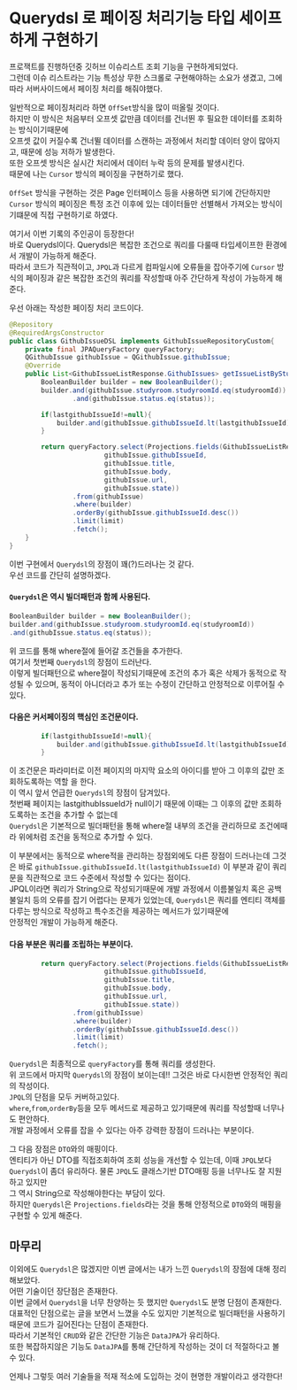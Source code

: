# Querydsl 로 페이징 처리기능 타입 세이프하게 구현하기

프로잭트를 진행하던중 깃허브 이슈리스트 조회 기능을 구현하게되었다.  
그런데 이슈 리스트라는 기능 특성상 무한 스크롤로 구현해야하는 소요가 생겼고, 그에따라 서버사이드에서 페이징 처리를 해줘야했다.  
  
일반적으로 페이징처리라 하면 `OffSet`방식을 많이 떠올릴 것이다.  
하지만 이 방식은 처음부터 오프셋 값만큼 데이터를 건너뛴 후 필요한 데이터를 조회하는 방식이기때문에  
오프셋 값이 커질수록 건너뛸 데이터를 스캔하는 과정에서 처리할 데이터 양이 많아지고, 때문에 성능 저하가 발생한다.    
또한 오프셋 방식은 실시간 처리에서 데이터 누락 등의 문제를 발생시킨다.  
때문에 나는 `Cursor` 방식의 페이징을 구현하기로 했다.  

`OffSet` 방식을 구현하는 것은 Page 인터페이스 등을 사용하면 되기에 간단하지만
`Cursor` 방식의 페이징은 특정 조건 이후에 있는 데이터들만 선별해서 가져오는 방식이기떄문에
직접 구현하기로 하였다.  
  
여기서 이번 기록의 주인공이 등장한다!  
바로 Querydsl이다. Querydsl은 복잡한 조건으로 쿼리를 다룰때 타입세이프한 환경에서 개발이 가능하게 해준다.  
따라서 코드가 직관적이고, `JPQL`과 다르게 컴파일시에 오류들을 잡아주기에 `Cursor` 방식의 페이징과 같은 복잡한 조건의 쿼리를 작성할때
아주 간단하게 작성이 가능하게 해준다.  

우선 아래는 작성한 페이징 처리 코드이다.  
```java
@Repository
@RequiredArgsConstructor
public class GithubIssueDSL implements GithubIssueRepositoryCustom{
    private final JPAQueryFactory queryFactory;
    QGithubIssue githubIssue = QGithubIssue.githubIssue;
    @Override
    public List<GithubIssueListResponse.GithubIssues> getIssueListByStudyroom(Long studyroomId, BaseStatus status, Long lastgithubIssueId, int limit) {
        BooleanBuilder builder = new BooleanBuilder();
        builder.and(githubIssue.studyroom.studyroomId.eq(studyroomId))
                .and(githubIssue.status.eq(status));

        if(lastgithubIssueId!=null){
            builder.and(githubIssue.githubIssueId.lt(lastgithubIssueId));
        }

        return queryFactory.select(Projections.fields(GithubIssueListResponse.GithubIssues.class,
                        githubIssue.githubIssueId,
                        githubIssue.title,
                        githubIssue.body,
                        githubIssue.url,
                        githubIssue.state))
                .from(githubIssue)
                .where(builder)
                .orderBy(githubIssue.githubIssueId.desc())
                .limit(limit)
                .fetch();
    }
}
```

이번 구현에서 `Querydsl`의 장점이 꽤(?)드러나는 것 같다.  
우선 코드를 간단히 설명하겠다.
#### `Querydsl`은 역시 빌더패턴과 함께 사용된다.  
```java
BooleanBuilder builder = new BooleanBuilder();
builder.and(githubIssue.studyroom.studyroomId.eq(studyroomId))
.and(githubIssue.status.eq(status));
```
위 코드를 통해 where절에 들어갈 조건들을 추가한다.  
여기서 첫번째 `Querydsl`의 장점이 드러난다.  
이렇게 빌더패턴으로 where절이 작성되기때문에 조건의 추가 혹은 삭제가 
동적으로 작성될 수 있으며, 동적이 아니더라고 추가 또는 수정이 간단하고 안정적으로 이루어질 수 있다.
  

#### 다음은 커서페이징의 핵심인 조건문이다.
```java
        if(lastgithubIssueId!=null){
            builder.and(githubIssue.githubIssueId.lt(lastgithubIssueId));
        }
```
이 조건문은 파라미터로 이전 페이지의 마지막 요소의 아이디를 받아 그 이후의 값만 조회하도록하는 역할 을 한다.  
이 역시 앞서 언급한 `Querydsl`의 장점이 담겨있다.   
첫번째 페이지는 lastgithubIssueId가 null이기 때문에 이때는 그 이후의 값만 조회하도록하는 조건을 추가할 수 없는데  
`Querydsl`은 기본적으로 빌더패턴을 통해 where절 내부의 조건을 관리하므로 조건에때라 위에처럼 
조건을 동적으로 추가할 수 있다.  

이 부분에서는 동적으로 where적을 관리하는 장점외에도 다른 장점이 드러나는데 
그것은 바로 `githubIssue.githubIssueId.lt(lastgithubIssueId)` 이 부분과 같이
쿼리문을 직관적으로 코드 수준에서 작성할 수 있다는 점이다.  
JPQL이라면 쿼리가 String으로 작성되기때문에 
개발 과정에서 이름불일치 혹은 공백 불일치 등의
오류를 잡기 어렵다는 문제가 있었는데,
`Querydsl`은 쿼리를 엔티티 객체를 다루는 방식으로 작성하고 특수조건을 제공하는 메서드가 있기때문에  
안정적인 개발이 가능하게 해준다.  


#### 다음 부분은 쿼리를 조립하는 부분이다.
```java
        return queryFactory.select(Projections.fields(GithubIssueListResponse.GithubIssues.class,
                        githubIssue.githubIssueId,
                        githubIssue.title,
                        githubIssue.body,
                        githubIssue.url,
                        githubIssue.state))
                .from(githubIssue)
                .where(builder)
                .orderBy(githubIssue.githubIssueId.desc())
                .limit(limit)
                .fetch();
```
`Querydsl`은 최종적으로 `queryFactory`를 통해 쿼리를 생성한다.  
위 코드에서 마지막 `Querydsl`의 장점이 보이는데!!
그것은 바로 다시한번 안정적인 쿼리의 작성이다.  
`JPQL`의 단점을 모두 커버하고있다.  
`where`,`from`,`orderBy`등을 모두 메서드로 제공하고 있기때문에 쿼리를 작성할때 너무나도 편안하다.  
개발 과정에서 오류를 잡을 수 있다는 아주 강력한 장점이 드러나는 부분이다.  

그 다음 장점은 `DTO`와의 매핑이다.  
엔티티가 아닌 DTO를 직접조회하여 조회 성능을 개선할 수 있는데, 이때 `JPQL`보다
`Querydsl`이 좀더 유리하다. 물론 `JPQL`도 클래스기반 DTO매핑 등을 너무나도 잘 지원하고 있지만  
그 역시 String으로 작성해야한다는 부담이 있다.  
하지만 `Querydsl`은 `Projections.fields`라는 것을 통해 안정적으로 `DTO`와의 매핑을 구현할 수 있게 해준다.  


## 마무리  

이외에도 `Querydsl`은 많겠지만 이번 글에서는 내가 느낀 `Querydsl`의 장점에 대해 정리해보았다.  
어떤 기술이던 장단점은 존재한다.  
이번 글에서 `Querydsl`을 너무 찬양하는 듯 했지만 `Querydsl`도 분명 단점이 존재한다.  
대표적인 단점으로는 글을 보면서 느꼈을 수도 있지만 기본적으로 빌더패턴을 사용하기 때문에 코드가 길어진다는 단점이 존재한다.  
따라서 기본적인 `CRUD`와 같은 간단한 기능은 `DataJPA`가 유리하다.  
또한 복잡하지않은 기능도 `DataJPA`를 통해 간단하게 작성하는 것이 더 적절하다고 볼 수 있다.  

언제나 그렇듯 여러 기술들을 적재 적소에 도입하는 것이 현명한 개발이라고 생각한다!



